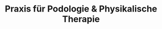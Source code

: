 ---
title: "Praxis für Podologie & Physikalische Therapie"
url: /kassel/praxis-fuer-podologie-und-physikalische-therapie/
shop: Massage
---